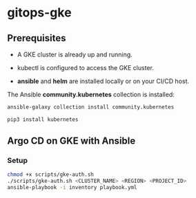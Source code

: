 # gitops-gke
## Prerequisites

* A GKE cluster is already up and running.

* kubectl is configured to access the GKE cluster.

* **ansible** and **helm** are installed locally or on your CI/CD host.

The Ansible **community.kubernetes** collection is installed:

```bash
ansible-galaxy collection install community.kubernetes

pip3 install kubernetes
```

## Argo CD on GKE with Ansible

### Setup
```bash
chmod +x scripts/gke-auth.sh
./scripts/gke-auth.sh <CLUSTER_NAME> <REGION> <PROJECT_ID>
ansible-playbook -i inventory playbook.yml